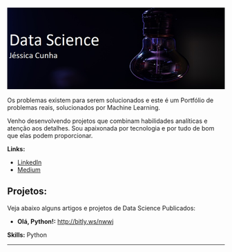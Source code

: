 

<p align="left">
  <img src="imagem.jpg" >
</p>



Os problemas existem para serem solucionados e 
este é um Portfólio de problemas reais, solucionados por Machine Learning.

Venho desenvolvendo projetos que combinam habilidades analíticas e atenção aos detalhes. 
Sou apaixonada por tecnologia e por tudo de bom que elas podem proporcionar.



**Links:**
* [LinkedIn](https://www.linkedin.com/in/j%C3%A9ssica-cunha/)
* [Medium](https://medium.com/@jessicacunha.jsc)


## Projetos:
Veja abaixo alguns artigos e projetos de Data Science Publicados:

* **Olá, Python!:** http://bitly.ws/nwwj


**Skills:** Python


---



